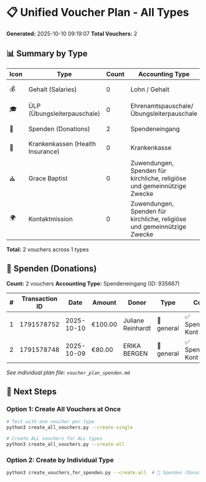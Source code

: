 # 📋 Unified Voucher Plan - All Types

**Generated:** 2025-10-10 09:19:07
**Total Vouchers:** 2

## 📊 Summary by Type

| Icon | Type | Count | Accounting Type | Status |
|------|------|-------|-----------------|--------|
| 💰 | Gehalt (Salaries) | 0 | Lohn / Gehalt | ⚪ None |
| 🎓 | ÜLP (Übungsleiterpauschale) | 0 | Ehrenamtspauschale/Übungsleiterpauschale | ⚪ None |
| 💝 | Spenden (Donations) | 2 | Spendeneingang | ✅ Ready |
| 🏥 | Krankenkassen (Health Insurance) | 0 | Krankenkasse | ⚪ None |
| ⛪ | Grace Baptist | 0 | Zuwendungen, Spenden für kirchliche, religiöse und gemeinnützige Zwecke | ⚪ None |
| 🌍 | Kontaktmission | 0 | Zuwendungen, Spenden für kirchliche, religiöse und gemeinnützige Zwecke | ⚪ None |

**Total:** 2 vouchers across 1 types

## 💝 Spenden (Donations)

**Count:** 2 vouchers
**Accounting Type:** Spendeneingang (ID: 935667)

| # | Transaction ID | Date | Amount | Donor | Type | Cost Centre | Contact |
|---|----------------|------|--------|-------|------|-------------|---------|
| 1 | 1791578752 | 2025-10-10 | €100.00 | Juliane Reinhardt | 💝 general | ✅ Spendeneingänge Kont | ✅ |
| 2 | 1791578748 | 2025-10-09 | €80.00 | ERIKA BERGEN | 💝 general | ✅ Spendeneingänge Kont | ✅ |

*See individual plan file: `voucher_plan_spenden.md`*

## 🚀 Next Steps

### Option 1: Create All Vouchers at Once
```bash
# Test with one voucher per type
python3 create_all_vouchers.py --create-single

# Create ALL vouchers for ALL types
python3 create_all_vouchers.py --create-all
```

### Option 2: Create by Individual Type
```bash
python3 create_vouchers_for_spenden.py --create-all  # 💝 Spenden (Donations)
```
